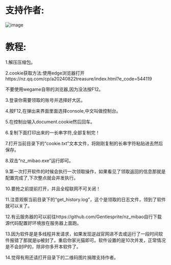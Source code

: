 

# 支持作者:

![image](https://github.com/Gentlesprite/nz_mibao/blob/main/doc/扫码支持作者.png)

# 教程:

1.解压压缩包。

2.cookie获取方法:使用edge浏览器打开https://nz.qq.com/cp/a20240822treasure/index.html?e_code=544119

不要使用wegame自带的浏览器,因为没法按F12。

3.登录你需要领取的账号并选择好大区。

4.按F12,在弹出来界面里面选择console,中文叫做控制台。

5.在控制台输入document.cookie然后回车。

6.复制下面打印出来的一长串字符,全部复制完！

7.打开当前目录下的“cookie.txt”文本文件，将刚刚复制的长串字符粘贴进去然后保存。

8.双击“nz_mibao.exe”运行即可。

9.第一次打开软件的时候会执行一次领取操作，如果看见了领取返回的信息那就是配置完成了,下次整点就会并发执行。

10.要抢之前提前打开，并且全程联网不可关闭！

11.注意观察当前目录下的“get_history.log”，这个是领取的日志文件，领到了软件就可以关了。

12.有云服务器的可以前往https://github.com/Gentlesprite/nz_mibao自行下载源代码配置好环境放在服务器上面跑。

13.因为软件是是多线程并发请求，如果发现逆战官网进不去或运行了一段时间软件报错了那就是ip被封了。重启你家光猫即可。软件设置的是10次并发，正常情况是不会封IP的，除非你多开本软件了。

14.觉得有用还请打开目录下的二维码图片捐赠支持作者。



